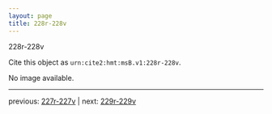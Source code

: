 ```yaml
---
layout: page
title: 228r-228v
---
```


228r-228v

Cite this object as `urn:cite2:hmt:msB.v1:228r-228v`.

No image available. 



---

previous: [227r-227v](../227r-227v/) | next: [229r-229v](../229r-229v/)